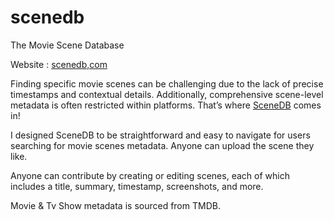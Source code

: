 # scenedb
The Movie Scene Database

Website : [scenedb,com](https://scenedb.com)


Finding specific movie scenes can be challenging due to the lack of precise timestamps and contextual details. Additionally, comprehensive scene-level metadata is often restricted within platforms. That’s where [SceneDB](scenedb.com) comes in!  

I designed SceneDB to be straightforward and easy to navigate for users searching for movie scenes metadata. Anyone can upload the scene they like.  

Anyone can contribute by creating or editing scenes, each of which includes a title, summary, timestamp, screenshots, and more.  

Movie & Tv Show metadata is sourced from TMDB.



